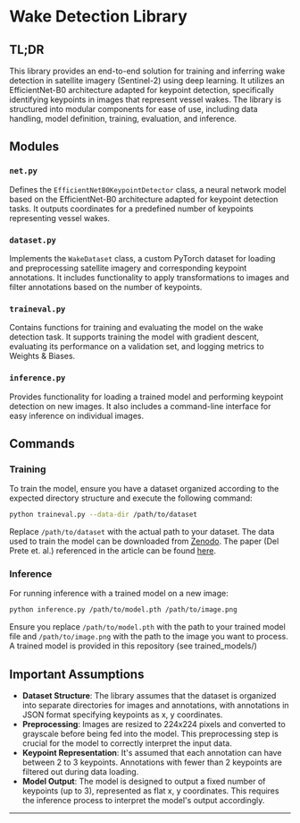 # Wake Detection Library

## TL;DR

This library provides an end-to-end solution for training and inferring wake detection in satellite imagery (Sentinel-2) using deep learning. It utilizes an EfficientNet-B0 architecture adapted for keypoint detection, specifically identifying keypoints in images that represent vessel wakes. The library is structured into modular components for ease of use, including data handling, model definition, training, evaluation, and inference.

## Modules

### `net.py`

Defines the `EfficientNetB0KeypointDetector` class, a neural network model based on the EfficientNet-B0 architecture adapted for keypoint detection tasks. It outputs coordinates for a predefined number of keypoints representing vessel wakes.

### `dataset.py`

Implements the `WakeDataset` class, a custom PyTorch dataset for loading and preprocessing satellite imagery and corresponding keypoint annotations. It includes functionality to apply transformations to images and filter annotations based on the number of keypoints.

### `traineval.py`

Contains functions for training and evaluating the model on the wake detection task. It supports training the model with gradient descent, evaluating its performance on a validation set, and logging metrics to Weights & Biases.

### `inference.py`

Provides functionality for loading a trained model and performing keypoint detection on new images. It also includes a command-line interface for easy inference on individual images.

## Commands

### Training

To train the model, ensure you have a dataset organized according to the expected directory structure and execute the following command:

```bash
python traineval.py --data-dir /path/to/dataset
```

Replace `/path/to/dataset` with the actual path to your dataset. The data used to train the model can be downloaded from [Zenodo](https://zenodo.org/records/7947694). The paper (Del Prete et. al.) referenced in the article can be found [here](https://www.semanticscholar.org/paper/Keypoints-Method-for-Recognition-of-Ship-Wake-in-by-Prete-Graziano/a38d19b5ebaa2441e1bef2af0ecf24332bd6ca5b).

### Inference

For running inference with a trained model on a new image:

```bash
python inference.py /path/to/model.pth /path/to/image.png
```

Ensure you replace `/path/to/model.pth` with the path to your trained model file and `/path/to/image.png` with the path to the image you want to process. A trained model is provided in this repository (see trained_models/)

## Important Assumptions

- **Dataset Structure**: The library assumes that the dataset is organized into separate directories for images and annotations, with annotations in JSON format specifying keypoints as x, y coordinates.
- **Preprocessing**: Images are resized to 224x224 pixels and converted to grayscale before being fed into the model. This preprocessing step is crucial for the model to correctly interpret the input data.
- **Keypoint Representation**: It's assumed that each annotation can have between 2 to 3 keypoints. Annotations with fewer than 2 keypoints are filtered out during data loading.
- **Model Output**: The model is designed to output a fixed number of keypoints (up to 3), represented as flat x, y coordinates. This requires the inference process to interpret the model's output accordingly.

---
